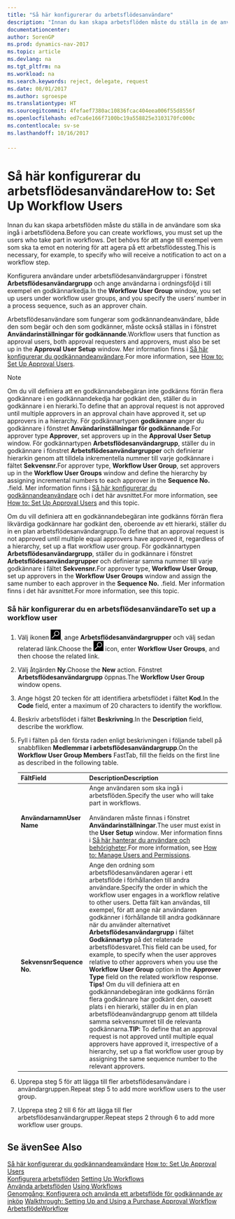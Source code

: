 ```yaml
---
title: "Så här konfigurerar du arbetsflödesanvändare"
description: "Innan du kan skapa arbetsflöden måste du ställa in de användare som ska ingå i arbetsflödena. Det behövs för att ange till exempel vem som ska ta emot en notering för att agera på ett arbetsflödessteg."
documentationcenter: 
author: SorenGP
ms.prod: dynamics-nav-2017
ms.topic: article
ms.devlang: na
ms.tgt_pltfrm: na
ms.workload: na
ms.search.keywords: reject, delegate, request
ms.date: 08/01/2017
ms.author: sgroespe
ms.translationtype: HT
ms.sourcegitcommit: 4fefaef7380ac10836fcac404eea006f55d8556f
ms.openlocfilehash: ed7ca6e166f7100bc19a558825e3103170fc000c
ms.contentlocale: sv-se
ms.lasthandoff: 10/16/2017

---
```

# <a name="how-to-set-up-workflow-users"></a><span data-ttu-id="cf9fe-104">Så här konfigurerar du arbetsflödesanvändare</span><span class="sxs-lookup"><span data-stu-id="cf9fe-104">How to: Set Up Workflow Users</span></span>
<span data-ttu-id="cf9fe-105">Innan du kan skapa arbetsflöden måste du ställa in de användare som ska ingå i arbetsflödena.</span><span class="sxs-lookup"><span data-stu-id="cf9fe-105">Before you can create workflows, you must set up the users who take part in workflows.</span></span> <span data-ttu-id="cf9fe-106">Det behövs för att ange till exempel vem som ska ta emot en notering för att agera på ett arbetsflödessteg.</span><span class="sxs-lookup"><span data-stu-id="cf9fe-106">This is necessary, for example, to specify who will receive a notification to act on a workflow step.</span></span>  

<span data-ttu-id="cf9fe-107">Konfigurera användare under arbetsflödesanvändargrupper i fönstret **Arbetsflödesanvändargrupp** och ange användarna i ordningsföljd i till exempel en godkännarkedja.</span><span class="sxs-lookup"><span data-stu-id="cf9fe-107">In the **Workflow User Group** window, you set up users under workflow user groups, and you specify the users’ number in a process sequence, such as an approver chain.</span></span>  

<span data-ttu-id="cf9fe-108">Arbetsflödesanvändare som fungerar som godkännandeanvändare, både den som begär och den som godkänner, måste också ställas in i fönstret **Användarinställningar för godkännande**.</span><span class="sxs-lookup"><span data-stu-id="cf9fe-108">Workflow users that function as approval users, both approval requesters and approvers, must also be set up in the **Approval User Setup** window.</span></span> <span data-ttu-id="cf9fe-109">Mer information finns i [Så här konfigurerar du godkännandeanvändare](across-how-to-set-up-approval-users.md).</span><span class="sxs-lookup"><span data-stu-id="cf9fe-109">For more information, see [How to: Set Up Approval Users](across-how-to-set-up-approval-users.md).</span></span>  

> [!NOTE]  
>  <span data-ttu-id="cf9fe-110">Om du vill definiera att en godkännandebegäran inte godkänns förrän flera godkännare i en godkännandekedja har godkänt den, ställer du in godkännare i en hierarki.</span><span class="sxs-lookup"><span data-stu-id="cf9fe-110">To define that an approval request is not approved until multiple approvers in an approval chain have approved it, set up approvers in a hierarchy.</span></span> <span data-ttu-id="cf9fe-111">För godkännartypen **godkännare** anger du godkännare i fönstret **Användarinställningar för godkännande**.</span><span class="sxs-lookup"><span data-stu-id="cf9fe-111">For approver type **Approver**, set approvers up in the **Approval User Setup** window.</span></span> <span data-ttu-id="cf9fe-112">För godkännartypen **Arbetsflödesanvändargrupp**, ställer du in godkännare i fönstret **Arbetsflödesanvändargrupper** och definierar hierarkin genom att tilldela inkrementella nummer till varje godkännare i fältet **Sekvensnr.**</span><span class="sxs-lookup"><span data-stu-id="cf9fe-112">For approver type, **Workflow User Group**, set approvers up in the **Workflow User Groups** window and define the hierarchy by assigning incremental numbers to each approver in the **Sequence No.**</span></span> <span data-ttu-id="cf9fe-113">.</span><span class="sxs-lookup"><span data-stu-id="cf9fe-113">field.</span></span> <span data-ttu-id="cf9fe-114">Mer information finns i [Så här konfigurerar du godkännandeanvändare](across-how-to-set-up-approval-users.md) och i det här avsnittet.</span><span class="sxs-lookup"><span data-stu-id="cf9fe-114">For more information, see [How to: Set Up Approval Users](across-how-to-set-up-approval-users.md) and this topic.</span></span>  
>   
>  <span data-ttu-id="cf9fe-115">Om du vill definiera att en godkännandebegäran inte godkänns förrän flera likvärdiga godkännare har godkänt den, oberoende av ett hierarki, ställer du in en plan arbetsflödesanvändargrupp.</span><span class="sxs-lookup"><span data-stu-id="cf9fe-115">To define that an approval request is not approved until multiple equal approvers have approved it, regardless of a hierarchy, set up a flat workflow user group.</span></span> <span data-ttu-id="cf9fe-116">För godkännartypen **Arbetsflödesanvändargrupp**, ställer du in godkännare i fönstret **Arbetsflödesanvändargrupper** och definierar samma nummer till varje godkännare i fältet **Sekvensnr.**</span><span class="sxs-lookup"><span data-stu-id="cf9fe-116">For approver type, **Workflow User Group**, set up approvers in the **Workflow User Groups** window and assign the same number to each approver in the **Sequence No.**</span></span> <span data-ttu-id="cf9fe-117">.</span><span class="sxs-lookup"><span data-stu-id="cf9fe-117">field.</span></span> <span data-ttu-id="cf9fe-118">Mer information finns i det här avsnittet.</span><span class="sxs-lookup"><span data-stu-id="cf9fe-118">For more information, see this topic.</span></span>  

### <a name="to-set-up-a-workflow-user"></a><span data-ttu-id="cf9fe-119">Så här konfigurerar du en arbetsflödesanvändare</span><span class="sxs-lookup"><span data-stu-id="cf9fe-119">To set up a workflow user</span></span>  

1. <span data-ttu-id="cf9fe-120">Välj ikonen ![Söka efter sida eller rapport](media/ui-search/search_small.png "ikonen Söka efter sida eller rapport"), ange **Arbetsflödesanvändargrupper** och välj sedan relaterad länk.</span><span class="sxs-lookup"><span data-stu-id="cf9fe-120">Choose the ![Search for Page or Report](media/ui-search/search_small.png "Search for Page or Report icon") icon, enter **Workflow User Groups**, and then choose the related link.</span></span>  
2. <span data-ttu-id="cf9fe-121">Välj åtgärden **Ny**.</span><span class="sxs-lookup"><span data-stu-id="cf9fe-121">Choose the **New** action.</span></span> <span data-ttu-id="cf9fe-122">Fönstret **Arbetsflödesanvändargrupp** öppnas.</span><span class="sxs-lookup"><span data-stu-id="cf9fe-122">The **Workflow User Group** window opens.</span></span>  
3. <span data-ttu-id="cf9fe-123">Ange högst 20 tecken för att identifiera arbetsflödet i fältet **Kod**.</span><span class="sxs-lookup"><span data-stu-id="cf9fe-123">In the **Code** field, enter a maximum of 20 characters to identify the workflow.</span></span>  
4. <span data-ttu-id="cf9fe-124">Beskriv arbetsflödet i fältet **Beskrivning**.</span><span class="sxs-lookup"><span data-stu-id="cf9fe-124">In the **Description** field, describe the workflow.</span></span>  
5. <span data-ttu-id="cf9fe-125">Fyll i fälten på den första raden enligt beskrivningen i följande tabell på snabbfliken **Medlemmar i arbetsflödesanvändargrupp**.</span><span class="sxs-lookup"><span data-stu-id="cf9fe-125">On the **Workflow User Group Members** FastTab, fill the fields on the first line as described in the following table.</span></span>  

    |<span data-ttu-id="cf9fe-126">Fält</span><span class="sxs-lookup"><span data-stu-id="cf9fe-126">Field</span></span>|<span data-ttu-id="cf9fe-127">Description</span><span class="sxs-lookup"><span data-stu-id="cf9fe-127">Description</span></span>|  
    |---------------------------------|---------------------------------------|  
    |<span data-ttu-id="cf9fe-128">**Användarnamn**</span><span class="sxs-lookup"><span data-stu-id="cf9fe-128">**User Name**</span></span>|<span data-ttu-id="cf9fe-129">Ange användaren som ska ingå i arbetsflöden.</span><span class="sxs-lookup"><span data-stu-id="cf9fe-129">Specify the user who will take part in workflows.</span></span><br /><br /> <span data-ttu-id="cf9fe-130">Användaren måste finnas i fönstret **Användarinställningar**.</span><span class="sxs-lookup"><span data-stu-id="cf9fe-130">The user must exist in the **User Setup** window.</span></span> <span data-ttu-id="cf9fe-131">Mer information finns i [Så här hanterar du användare och behörigheter](ui-how-users-permissions.md).</span><span class="sxs-lookup"><span data-stu-id="cf9fe-131">For more information, see [How to: Manage Users and Permissions](ui-how-users-permissions.md).</span></span>|  
    |<span data-ttu-id="cf9fe-132">**Sekvensnr**</span><span class="sxs-lookup"><span data-stu-id="cf9fe-132">**Sequence No.**</span></span>|<span data-ttu-id="cf9fe-133">Ange den ordning som arbetsflödesanvändaren agerar i ett arbetsflöde i förhållanden till andra användare.</span><span class="sxs-lookup"><span data-stu-id="cf9fe-133">Specify the order in which the workflow user engages in a workflow relative to other users.</span></span> <span data-ttu-id="cf9fe-134">Detta fält kan användas, till exempel, för att ange när användaren godkänner i förhållande till andra godkännare när du använder alternativet **Arbetsflödesanvändargrupp** i fältet **Godkännartyp** på det relaterade arbetsflödesvaret.</span><span class="sxs-lookup"><span data-stu-id="cf9fe-134">This field can be used, for example, to specify when the user approves relative to other approvers when you use the **Workflow User Group** option in the **Approver Type** field on the related workflow response.</span></span> <span data-ttu-id="cf9fe-135">**Tips!** Om du vill definiera att en godkännandebegäran inte godkänns förrän flera godkännare har godkänt den, oavsett plats i en hierarki, ställer du in en plan arbetsflödeanvändargrupp genom att tilldela samma sekvensnumret till de relevanta godkännarna.</span><span class="sxs-lookup"><span data-stu-id="cf9fe-135">**TIP:**  To define that an approval request is not approved until multiple equal approvers have approved it, irrespective of a hierarchy, set up a flat workflow user group by assigning the same sequence number to the relevant approvers.</span></span>|  
6. <span data-ttu-id="cf9fe-136">Upprepa steg 5 för att lägga till fler arbetsflödesanvändare i användargruppen.</span><span class="sxs-lookup"><span data-stu-id="cf9fe-136">Repeat step 5 to add more workflow users to the user group.</span></span>  
7. <span data-ttu-id="cf9fe-137">Upprepa steg 2 till 6 för att lägga till fler arbetsflödesanvändargrupper.</span><span class="sxs-lookup"><span data-stu-id="cf9fe-137">Repeat steps 2 through 6 to add more workflow user groups.</span></span>  

## <a name="see-also"></a><span data-ttu-id="cf9fe-138">Se även</span><span class="sxs-lookup"><span data-stu-id="cf9fe-138">See Also</span></span>  
<span data-ttu-id="cf9fe-139">[Så här konfigurerar du godkännandeanvändare](across-how-to-set-up-approval-users.md) </span><span class="sxs-lookup"><span data-stu-id="cf9fe-139">[How to: Set Up Approval Users](across-how-to-set-up-approval-users.md) </span></span>  
<span data-ttu-id="cf9fe-140">[Konfigurera arbetsflöden](across-set-up-workflows.md) </span><span class="sxs-lookup"><span data-stu-id="cf9fe-140">[Setting Up Workflows](across-set-up-workflows.md) </span></span>  
<span data-ttu-id="cf9fe-141">[Använda arbetsflöden](across-use-workflows.md) </span><span class="sxs-lookup"><span data-stu-id="cf9fe-141">[Using Workflows](across-use-workflows.md) </span></span>  
<span data-ttu-id="cf9fe-142">[Genomgång: Konfigurera och använda ett arbetsflöde för godkännande av inköp](walkthrough-setting-up-and-using-a-purchase-approval-workflow.md) </span><span class="sxs-lookup"><span data-stu-id="cf9fe-142">[Walkthrough: Setting Up and Using a Purchase Approval Workflow](walkthrough-setting-up-and-using-a-purchase-approval-workflow.md) </span></span>  
[<span data-ttu-id="cf9fe-143">Arbetsflöde</span><span class="sxs-lookup"><span data-stu-id="cf9fe-143">Workflow</span></span>](across-workflow.md)   

